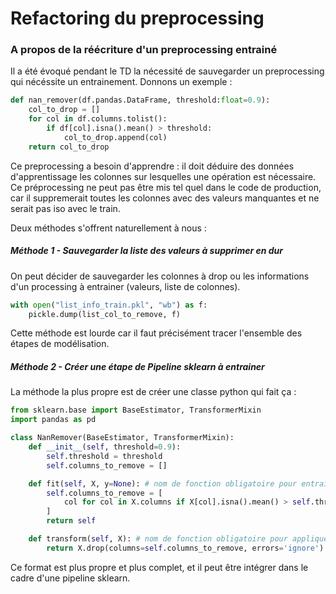 # Refactoring du preprocessing

### A propos de la réécriture d'un preprocessing entrainé

Il a été évoqué pendant le TD la nécessité de sauvegarder un preprocessing qui nécéssite un entrainement. Donnons un exemple :

```python
def nan_remover(df.pandas.DataFrame, threshold:float=0.9):
    col_to_drop = []
    for col in df.columns.tolist():
        if df[col].isna().mean() > threshold:
            col_to_drop.append(col)
    return col_to_drop
```

Ce preprocessing a besoin d'apprendre : il doit déduire des données d'apprentissage les colonnes sur lesquelles une opération est nécessaire. Ce préprocessing ne peut pas être mis tel quel dans le code de production, car il suppremerait toutes les colonnes avec des valeurs manquantes et ne serait pas iso avec le train.

Deux méthodes s'offrent naturellement à nous :

##### Méthode 1 - Sauvegarder la liste des valeurs à supprimer en dur

On peut décider de sauvegarder les colonnes à drop ou les informations d'un processing à entrainer (valeurs, liste de colonnes).

```python
with open("list_info_train.pkl", "wb") as f:
    pickle.dump(list_col_to_remove, f)
```

Cette méthode est lourde car il faut précisément tracer l'ensemble des étapes de modélisation.

##### Méthode 2 - Créer une étape de Pipeline sklearn à entrainer 

La méthode la plus propre est de créer une classe python qui fait ça : 

```python
from sklearn.base import BaseEstimator, TransformerMixin
import pandas as pd

class NanRemover(BaseEstimator, TransformerMixin):
    def __init__(self, threshold=0.9):
        self.threshold = threshold
        self.columns_to_remove = []

    def fit(self, X, y=None): # nom de fonction obligatoire pour entrainer
        self.columns_to_remove = [
            col for col in X.columns if X[col].isna().mean() > self.threshold
        ]
        return self

    def transform(self, X): # nom de fonction obligatoire pour appliquer
        return X.drop(columns=self.columns_to_remove, errors='ignore')
```

Ce format est plus propre et plus complet, et il peut être intégrer dans le cadre d'une pipeline sklearn.